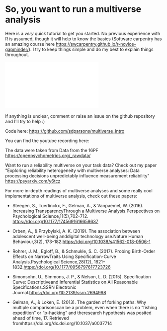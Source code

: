# So, you want to run a multiverse analysis

Here is a *very* quick tutorial to get you started. No previous experience with R is assumed, though it will help to know the basics (Software carpentry has an amazing course here https://swcarpentry.github.io/r-novice-gapminder/). I try to keep things simple and do my best to explain things throughout. 

![multiverse](plot_200_models.pdf)

If anything is unclear, comment or raise an issue on the github repository and I'll try to help :)

Code here: https://github.com/sdparsons/multiverse_intro

You can find the youtube recording here:

The data were taken from Data from the 16PF  https://openpsychometrics.org/_rawdata/

Want to run a reliability multiverse on your task data? Check out my paper "Exploring reliability heterogeneity with multiverse analyses: Data processing decisions unpredictably influence measurement reliability" https://psyarxiv.com/y6tcz

For more in-depth readings of multiverse analyses and some really cool implementations of multiverse analysis, check out these papers:


* Steegen, S., Tuerlinckx, F., Gelman, A., & Vanpaemel, W. (2016). Increasing TransparencyThrough a Multiverse Analysis.Perspectives on Psychological Science,11(5),702–712. https://doi.org/10.1177/1745691616658637

* Orben, A., & Przybylski, A. K. (2019). The association between adolescent well-being anddigital technology use.Nature Human Behaviour,3(2), 173–182.https://doi.org/10.1038/s41562-018-0506-1

* Rohrer, J. M., Egloff, B., & Schmukle, S. C. (2017). Probing Birth-Order Effects on NarrowTraits Using Specification-Curve Analysis.Psychological Science,28(12), 1821–1832.https://doi.org/10.1177/0956797617723726

* Simonsohn, U., Simmons, J. P., & Nelson, L. D. (2015). Specification Curve: Descriptiveand Inferential Statistics on All Reasonable Specifications.SSRN Electronic Journal.https://doi.org/10.2139/ssrn.2694998

* Gelman, A., & Loken, E. (2013). The garden of forking paths: Why multiple comparisonscan be a problem, even when there is no “fishing expedition” or “p-hacking” and theresearch hypothesis was posited ahead of time, 17. Retrieved fromhttps://doi.org/dx.doi.org/10.1037/a0037714

